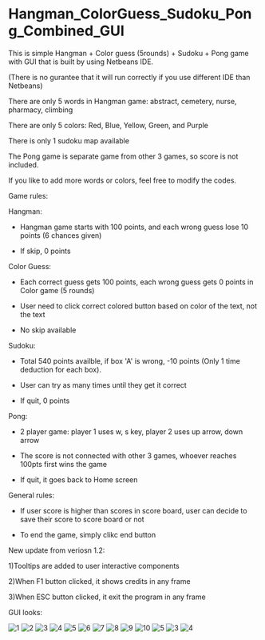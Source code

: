 # Hangman_ColorGuess_Sudoku_Pong_Combined_GUI

This is simple Hangman + Color guess (5rounds) + Sudoku + Pong game with GUI that is built by using Netbeans IDE. 

(There is no gurantee that it will run correctly if you use different IDE than Netbeans)

There are only 5 words in Hangman game: abstract, cemetery, nurse, pharmacy, climbing

There are only 5 colors: Red, Blue, Yellow, Green, and Purple

There is only 1 sudoku map available

The Pong game is separate game from other 3 games, so score is not included.

If you like to add more words or colors, feel free to modify the codes.


Game rules:

Hangman:

- Hangman game starts with 100 points, and each wrong guess lose 10 points (6 chances given)

- If skip, 0 points

Color Guess:

- Each correct guess gets 100 points, each wrong guess gets 0 points in Color game (5 rounds)

- User need to click correct colored button based on color of the text, not the text

- No skip available

Sudoku:

- Total 540 points availble, if box 'A' is wrong, -10 points (Only 1 time deduction for each box).

- User can try as many times until they get it correct

- If quit, 0 points 

Pong:

- 2 player game: player 1 uses w, s key, player 2 uses up arrow, down arrow

- The score is not connected with other 3 games, whoever reaches 100pts first wins the game

- If quit, it goes back to Home screen

General rules:

- If user score is higher than scores in score board, user can decide to save their score to score board or not

- To end the game, simply clikc end button


New update from veriosn 1.2:

1)Tooltips are added to user interactive components

2)When F1 button clicked, it shows credits in any frame

3)When ESC button clicked, it exit the program in any frame

GUI looks:

![1](https://user-images.githubusercontent.com/98497929/195767040-9be78303-41a7-4c7c-b968-1dafd79ed03e.PNG)
![2](https://user-images.githubusercontent.com/98497929/195766910-47bab377-7626-409f-8330-2705291448bc.PNG)
![3](https://user-images.githubusercontent.com/98497929/193498269-632a7fb6-7202-4721-abdc-b607e6906294.PNG)
![4](https://user-images.githubusercontent.com/98497929/193498275-5031b1f3-a858-4860-84a8-6456504d0f1a.PNG)
![5](https://user-images.githubusercontent.com/98497929/193498281-45c7b704-a8e8-4f42-89da-bea1137c93a2.PNG)
![6](https://user-images.githubusercontent.com/98497929/193498290-f5e58774-aa08-4656-8b6b-e28471864638.PNG)
![7](https://user-images.githubusercontent.com/98497929/193498295-a38bb6b3-f75f-4170-85d8-2023a3425ce0.PNG)
![8](https://user-images.githubusercontent.com/98497929/193498304-b08de643-3906-4857-83a3-91f0c188ec28.PNG)
![9](https://user-images.githubusercontent.com/98497929/193498310-ed003772-2424-4a54-af86-7f9267a34558.PNG)
![10](https://user-images.githubusercontent.com/98497929/193498314-1b88774d-a0d9-4218-bbea-a8f2a00fc425.PNG)
![5](https://user-images.githubusercontent.com/98497929/195766921-c5f26df1-cff2-49c9-afb8-b24ef06fee09.PNG)
![3](https://user-images.githubusercontent.com/98497929/195766934-e46259f9-db58-4329-9244-630f9795cc9c.PNG)
![4](https://user-images.githubusercontent.com/98497929/195766950-4ccda9ad-2b9d-4b79-b09e-d51c35a019e1.PNG)


